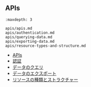 ## APIs

```{toctree}
:maxdepth: 3
   
apis/apis.md
apis/authentication.md
apis/querying-data.md
apis/exporting-data.md
apis/resource-types-and-structure.md
```

-  [APIs](./apis/authentication.md)
-  [認証](./apis/authentication.md)
-  [データのクエリ](./apis/querying-data.md)
-  [データのエクスポート](./apis/exporting-data.md)
-  [リソースの種類とストラクチャー](./apis/resource-types-and-structure.md)